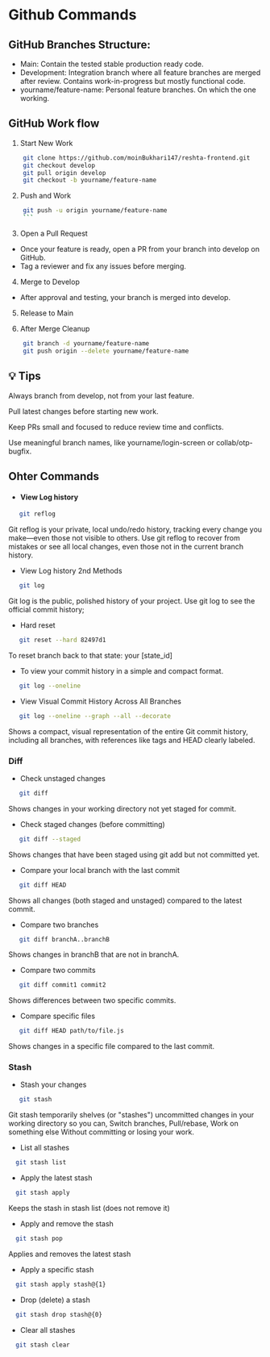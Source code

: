 # Github Commands


## GitHub Branches Structure:

- Main: Contain the tested stable production ready code.
- Development: Integration branch where all feature branches are merged after review. Contains work-in-progress but mostly functional code.
- yourname/feature-name: Personal feature branches. On which the one working.

## GitHub Work flow

1. Start New Work

```bash
    git clone https://github.com/moinBukhari147/reshta-frontend.git
    git checkout develop
    git pull origin develop
    git checkout -b yourname/feature-name
```

2. Push and Work

````bash
    git push -u origin yourname/feature-name
    ```
````

3. Open a Pull Request

- Once your feature is ready, open a PR from your branch into develop on GitHub.
- Tag a reviewer and fix any issues before merging.

4. Merge to Develop

- After approval and testing, your branch is merged into develop.

5. Release to Main

6. After Merge Cleanup

```bash
    git branch -d yourname/feature-name
    git push origin --delete yourname/feature-name

```

## 💡 Tips

Always branch from develop, not from your last feature.

Pull latest changes before starting new work.

Keep PRs small and focused to reduce review time and conflicts.

Use meaningful branch names, like yourname/login-screen or collab/otp-bugfix.

## Ohter Commands

- #### View Log history

```bash
   git reflog
```
Git reflog is your private, local undo/redo history, tracking every change you make—even those not visible to others.
Use git reflog to recover from mistakes or see all local changes, even those not in the current branch history.


- View Log history 2nd Methods

```bash
   git log
```
Git log is the public, polished history of your project.
Use git log to see the official commit history; 

- Hard reset

```bash
   git reset --hard 82497d1
```
To reset branch back to that state: your [state_id]

- To view your commit history in a simple and compact format.

```bash
   git log --oneline
```
- View Visual Commit History Across All Branches
  
```bash
   git log --oneline --graph --all --decorate
```
Shows a compact, visual representation of the entire Git commit history, including all branches, with references like tags and HEAD clearly labeled.

### Diff

- Check unstaged changes
```bash
   git diff
```
Shows changes in your working directory not yet staged for commit.

- Check staged changes (before committing)
```bash
   git diff --staged
```
Shows changes that have been staged using git add but not committed yet.

- Compare your local branch with the last commit
```bash
   git diff HEAD
```
Shows all changes (both staged and unstaged) compared to the latest commit.

- Compare two branches
```bash
   git diff branchA..branchB
```
Shows changes in branchB that are not in branchA.

- Compare two commits
```bash
   git diff commit1 commit2
```
Shows differences between two specific commits.

- Compare specific files
```bash
   git diff HEAD path/to/file.js
```
Shows changes in a specific file compared to the last commit.

### Stash

- Stash your changes
```bash
   git stash
```
Git stash temporarily shelves (or "stashes") uncommitted changes in your working directory so you can, Switch branches, Pull/rebase, Work on something else Without committing or losing your work.

- List all stashes
```bash
  git stash list
```

- Apply the latest stash
```bash
  git stash apply
```
Keeps the stash in stash list (does not remove it)

-  Apply and remove the stash
```bash
  git stash pop
```
Applies and removes the latest stash
-  Apply a specific stash
```bash
  git stash apply stash@{1}
```
-  Drop (delete) a stash
```bash
  git stash drop stash@{0}
```
-  Clear all stashes
```bash
  git stash clear
```

  


  
  
  




